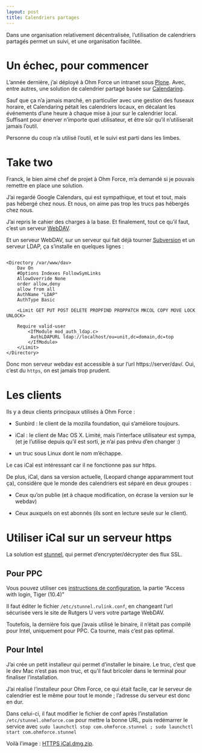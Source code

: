 ```yaml
---
layout: post
title: Calendriers partages
---
```

<p>Dans une organisation relativement d&eacute;centralis&eacute;e, l&#8217;utilisation de calendriers partag&eacute;s permet un suivi, et une organisation facilit&eacute;e.</p>

<h1>Un &eacute;chec, pour commencer</h1>

<p>L&#8217;ann&eacute;e derni&egrave;re, j&#8217;ai d&eacute;ploy&eacute; &agrave; Ohm Force un intranet sous <a href="http://plone.org">Plone</a>. Avec, entre autres, une solution de calendrier partag&eacute; bas&eacute;e sur <a href="http://plone.org/products/calendaring">Calendaring</a>.</p>

<p>Sauf que &ccedil;a n&#8217;a jamais march&eacute;, en particulier avec une gestion des fuseaux horaire, et Calendaring p&eacute;tait les calendriers locaux, en d&eacute;calant les &eacute;v&eacute;nements d&#8217;une heure &agrave; chaque mise &agrave; jour sur le calendrier local. Suffisant pour &eacute;nerver n&#8217;importe quel utilisateur, et &ecirc;tre s&ucirc;r qu&#8217;il n&#8217;utiliserait jamais l&#8217;outil.</p>

<p>Personne du coup n&#8217;a utilis&eacute; l&#8217;outil, et le suivi est parti dans les limbes.</p>

<h1>Take two</h1>

<p>Franck, le bien aim&eacute; chef de projet &agrave; Ohm Force, m&#8217;a demand&eacute; si je pouvais remettre en place une solution.</p>

<p>J&#8217;ai regard&eacute; Google Calendars, qui est sympathique, et tout et tout, mais pas h&eacute;berg&eacute; chez nous. Et nous, on aime pas trop les trucs pas h&eacute;berg&eacute;s chez nous.</p>

<p>J&#8217;ai repris le cahier des charges &agrave; la base. Et finalement, tout ce qu&#8217;il faut, c&#8217;est un serveur <a href="http://www.webdav.org/">WebDAV</a>.</p>

<p>Et un serveur WebDAV, sur un serveur qui fait d&eacute;j&agrave; tourner <a href="http://subversion.tigris.org/">Subversion</a> et un serveur LDAP, &ccedil;a s&#8217;installe en quelques lignes :</p>

<pre><code>
&lt;Directory /var/www/dav&gt;
    Dav On
    #Options Indexes FollowSymLinks
    AllowOverride None
    order allow,deny
    allow from all
    AuthName "LDAP"
    AuthType Basic

    &lt;Limit GET PUT POST DELETE PROPFIND PROPPATCH MKCOL COPY MOVE LOCK UNLOCK&gt;

    Require valid-user
        &lt;IfModule mod_auth_ldap.c&gt;
         AuthLDAPURL ldap://localhost/ou=unit,dc=domain,dc=top
        &lt;/IfModule&gt;
    &lt;/Limit&gt;
&lt;/Directory&gt;
</code></pre>

<p>Donc mon serveur webdav est accessible &agrave; sur l&#8217;url https://server/dav/. Oui, c&#8217;est du <code>https</code>, on est jamais trop prudent.</p>

<h1>Les clients</h1>

<p>Ils y a deux clients principaux utilis&eacute;s &agrave; Ohm Force :</p>

<ul>
<li><p>Sunbird : le client de la mozilla foundation, qui s&#8217;am&eacute;liore toujours.</p></li>
<li><p>iCal : le client de Mac OS X. Limit&eacute;, mais l&#8217;interface utilisateur est sympa, (et je l&#8217;utilise depuis qu&#8217;il est sorti, je n&#8217;ai pas pr&eacute;vu d&#8217;en changer :)</p></li>
<li><p>un truc sous Linux dont le nom m&#8217;&eacute;chappe.</p></li>
</ul>

<p>Le cas iCal est int&eacute;ressant car il ne fonctionne pas sur https.</p>

<p>De plus, iCal, dans sa version actuelle, (Leopard change apparamment tout &ccedil;a), consid&egrave;re que le monde des calendriers est s&eacute;par&eacute; en deux groupes :</p>

<ul>
<li><p>Ceux qu&#8217;on publie (et &agrave; chaque modification, on &eacute;crase la version sur le webdav)</p></li>
<li><p>Ceux auxquels on est abonn&eacute;s (ils sont en lecture seule sur le client).</p></li>
</ul>

<h1>Utiliser iCal sur un serveur https</h1>

<p>La solution est <a href="http://www.stunnel.org/">stunnel</a>, qui permet d&#8217;encrypter/d&eacute;crypter des flux SSL.</p>

<h2>Pour PPC</h2>

<p>Vous pouvez utiliser ces <a href="http://rulink.rutgers.edu/macical.html">instructions de configuration</a>, la partie &#8220;Access with login, Tiger (10.4)&#8221;</p>

<p>Il faut &eacute;diter le fichier <code>/etc/stunnel.rulink.conf</code>, en changeant l&#8217;url s&eacute;curis&eacute;e vers le site de Rutgers U vers votre partage WebDAV.</p>

<p>Toutefois, la derni&egrave;re fois que j&#8217;avais utilis&eacute; le binaire, il n&#8217;&eacute;tait pas compil&eacute; pour Intel, uniquement pour PPC. Ca tourne, mais c&#8217;est pas optimal.</p>

<h2>Pour Intel</h2>

<p>J&#8217;ai cr&eacute;e un petit installeur qui permet d&#8217;installer le binaire. Le truc, c&#8217;est que le dev Mac n&#8217;est pas mon truc, et qu&#8217;il faut bricoler dans le terminal pour finaliser l&#8217;installation. </p>

<p>J&#8217;ai r&eacute;alis&eacute; l&#8217;installeur pour Ohm Force, ce qui &eacute;tait facile, car le serveur de calendrier est le m&ecirc;me pour tout le monde ; l&#8217;adresse du serveur est donc en dur.</p>

<p>Dans celui-ci, il faut modifier le fichier de conf apr&egrave;s l&#8217;installation <code>/etc/stunnel.ohmforce.com</code> pour mettre la bonne URL, puis red&eacute;marrer le service avec <code>sudo launchctl stop com.ohmforce.stunnel ; sudo launchctl start com.ohmforce.stunnel</code></p>

<p>Voil&agrave; l&#8217;image : <a href="/assets/2007/8/6/HTTPS_iCal.dmg.zip">HTTPS iCal.dmg.zip</a>.</p>      
